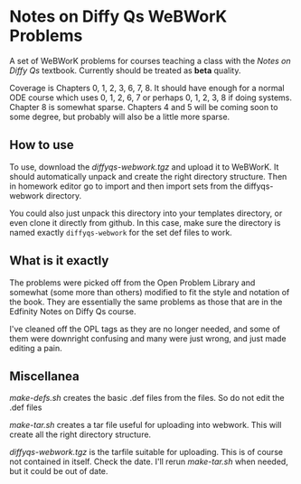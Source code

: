 # Notes on Diffy Qs WeBWorK Problems

A set of WeBWorK problems for courses teaching a class with
the *Notes on Diffy Qs* textbook.
Currently should be treated as **beta** quality.

Coverage is Chapters 0, 1, 2, 3, 6, 7, 8.  It should have enough for a normal
ODE course which uses 0, 1, 2, 6, 7 or perhaps 0, 1, 2, 3, 8 if doing systems.
Chapter 8 is somewhat sparse.  Chapters 4 and 5 will be coming soon to some
degree, but probably will also be a little more sparse.

## How to use

To use, download the *diffyqs-webwork.tgz* and upload it to WeBWorK.  It should automatically unpack and create the right directory structure.  Then in
homework editor go to import and then import sets from the diffyqs-webwork
directory.

You could also just unpack this directory into your templates directory, or
even clone it directly from github.  In this case, make sure the directory 
is named exactly `diffyqs-webwork` for the set def files to work.

## What is it exactly

The problems were picked off from the Open Problem Library and somewhat (some
more than others) modified to fit the style and notation of the book.
They are essentially the same problems as those that are in the Edfinity
Notes on Diffy Qs course.

I've cleaned off the OPL tags as they are no longer needed, and some of them
were downright confusing and many were just wrong, and just made editing a
pain.

## Miscellanea

*make-defs.sh* creates the basic .def files from the files.  So do not edit
the .def files

*make-tar.sh* creates a tar file useful for uploading into webwork.  This
will create all the right directory structure.

*diffyqs-webwork.tgz* is the tarfile suitable for uploading.  This is
of course not contained in itself.  Check the date.  I'll rerun *make-tar.sh*
when needed, but it could be out of date.
